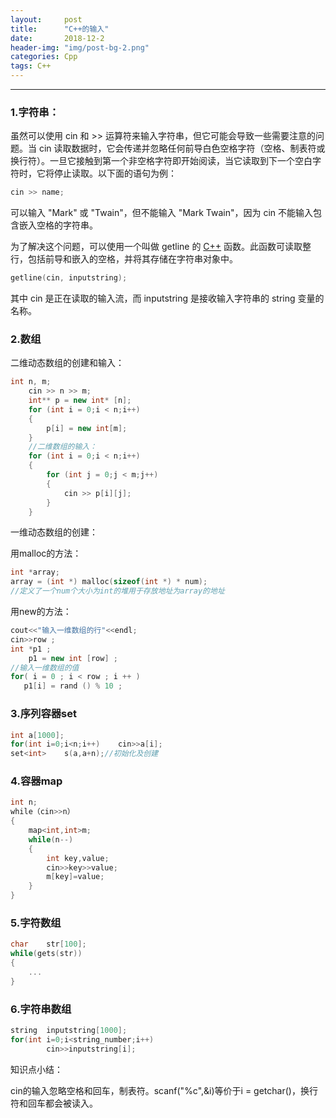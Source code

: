 ```yaml
---
layout:     post
title:      "C++的输入"
date:       2018-12-2 
header-img: "img/post-bg-2.png"
categories: Cpp
tags: C++
---
```


------

### 1.字符串：

虽然可以使用 cin 和 >> 运算符来输入字符串，但它可能会导致一些需要注意的问题。当 cin 读取数据时，它会传递并忽略任何前导白色空格字符（空格、制表符或换行符）。一旦它接触到第一个非空格字符即开始阅读，当它读取到下一个空白字符时，它将停止读取。以下面的语句为例：  

```c++
cin >> name;
```

可以输入 "Mark" 或 "Twain"，但不能输入 "Mark Twain"，因为 cin 不能输入包含嵌入空格的字符串。

为了解决这个问题，可以使用一个叫做 getline 的 [C++](http://c.biancheng.net/cplus/) 函数。此函数可读取整行，包括前导和嵌入的空格，并将其存储在字符串对象中。

```c++
getline(cin, inputstring);
```

其中 cin 是正在读取的输入流，而 inputstring 是接收输入字符串的 string 变量的名称。



### 2.数组

二维动态数组的创建和输入：

```c++
int	n, m;
	cin >> n >> m;
	int** p = new int* [n];
	for (int i = 0;i < n;i++)
	{
		p[i] = new int[m];
	}
	//二维数组的输入：
	for (int i = 0;i < n;i++)
	{
		for (int j = 0;j < m;j++)
		{
			cin >> p[i][j];
		}
	}
```

一维动态数组的创建：

用malloc的方法：

```c++
int *array;
array = (int *) malloc(sizeof(int *) * num);
//定义了一个num个大小为int的堆用于存放地址为array的地址
```

用new的方法：

```c++
cout<<"输入一维数组的行"<<endl;
cin>>row ;
int *p1 ;
    p1 = new int [row] ;
//输入一维数组的值
for( i = 0 ; i < row ; i ++ )
   p1[i] = rand () % 10 ;
```

### 3.序列容器set

```c++
int	a[1000];
for(int	i=0;i<n;i++)	cin>>a[i];
set<int>	s(a,a+n);//初始化及创建
```

### 4.容器map

```c++
int	n;
while（cin>>n）
{
    map<int,int>m;
    while(n--)
    {
        int	key,value;
        cin>>key>>value;
        m[key]=value;
    }
}
```



### 5.字符数组

```c++
char	str[100];
while(gets(str))
{
    ...
}
```

### 6.字符串数组

```c++
string	inputstring[1000];
for(int	i=0;i<string_number;i++)
		cin>>inputstring[i];
```



知识点小结：

cin的输入忽略空格和回车，制表符。scanf("%c",&i)等价于i = getchar()，换行符和回车都会被读入。